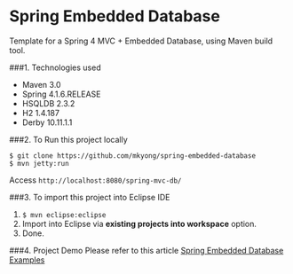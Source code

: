 Spring Embedded Database
===============================
Template for a Spring 4 MVC + Embedded Database, using Maven build tool.

###1. Technologies used
* Maven 3.0
* Spring 4.1.6.RELEASE
* HSQLDB 2.3.2
* H2 1.4.187
* Derby 10.11.1.1

###2. To Run this project locally
```shell
$ git clone https://github.com/mkyong/spring-embedded-database
$ mvn jetty:run
```
Access ```http://localhost:8080/spring-mvc-db/```

###3. To import this project into Eclipse IDE
1. ```$ mvn eclipse:eclipse```
2. Import into Eclipse via **existing projects into workspace** option.
3. Done.

###4. Project Demo
Please refer to this article [Spring Embedded Database Examples](http://www.mkyong.com/spring/spring-embedded-database-examples/)
